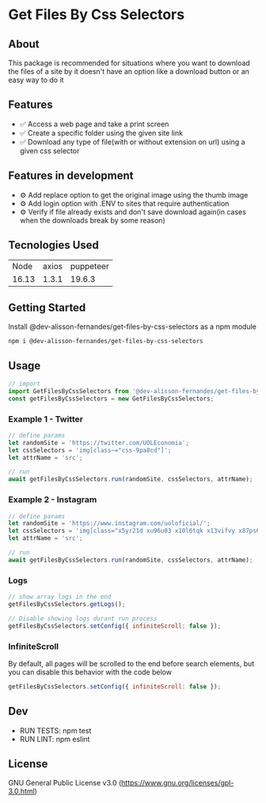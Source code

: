 # Get Files By Css Selectors

## About
This package is recommended for situations where you want to download the files of a site by it doesn't
have an option like a download button or an easy way to do it

## Features
* ✅ Access a web page and take a print screen
* ✅ Create a specific folder using the given site link
* ✅ Download any type of file(with or without extension on url) using a given css selector

## Features in development
* ⚙️ Add replace option to get the original image using the thumb image
* ⚙️ Add login option with .ENV to sites that require authentication
* ⚙️ Verify if file already exists and don't save download again(in cases when the downloads break by some reason)

## Tecnologies Used
<table>
    <tr>
        <td>Node</td>
        <td>axios</td>
        <td>puppeteer</td>
    </tr>
    <tr>
        <td>16.13</td>
        <td>1.3.1</td>
        <td>19.6.3</td>
    </tr>
</table>

## Getting Started
Install @dev-alisson-fernandes/get-files-by-css-selectors as a npm module
```shell
npm i @dev-alisson-fernandes/get-files-by-css-selectors
```

## Usage
```javascript
// import
import GetFilesByCssSelectors from '@dev-alisson-fernandes/get-files-by-css-selectors';
const getFilesByCssSelectors = new GetFilesByCssSelectors;
```

### Example 1 - Twitter
```javascript
// define params
let randomSite = 'https://twitter.com/UOLEconomia';
let cssSelectors = 'img[class~="css-9pa8cd"]';
let attrName = 'src';

// run
await getFilesByCssSelectors.run(randomSite, cssSelectors, attrName);
```
### Example 2 - Instagram
```javascript
// define params
let randomSite = 'https://www.instagram.com/uoloficial/';
let cssSelectors = 'img[class="x5yr21d xu96u03 x10l6tqk x13vifvy x87ps6o xh8yej3"]';
let attrName = 'src';

// run
await getFilesByCssSelectors.run(randomSite, cssSelectors, attrName);
```

### Logs
```javascript
// show array logs in the end
getFilesByCssSelectors.getLogs();

// Disable showing logs durant run process
getFilesByCssSelectors.setConfig({ infiniteScroll: false });
```

### InfiniteScroll
By default, all pages will be scrolled to the end before search elements, but you can disable this behavior 
with the code below 
```javascript
getFilesByCssSelectors.setConfig({ infiniteScroll: false });
```

## Dev
* RUN TESTS: npm test
* RUN LINT: npm eslint

## License
GNU General Public License v3.0 (https://www.gnu.org/licenses/gpl-3.0.html)